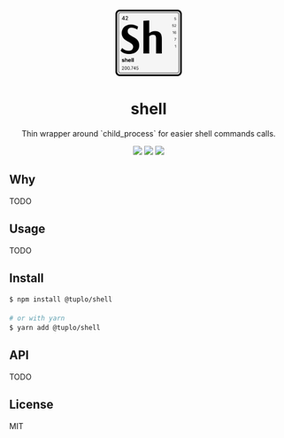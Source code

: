 <br />
<div align="center">
  <img src="logo.png" alt="Logo" width="120" height="120">

  <h1 align="center">shell</h3>

  <p align="center">
    Thin wrapper around `child_process` for easier shell commands calls.</i>
  </p>
<p>
  <img src="https://img.shields.io/npm/v/@tuplo/shell">
  <img src="https://img.shields.io/bundlephobia/minzip/@tuplo/shell">
  <a href="https://codeclimate.com/github/tuplo/shell/test_coverage">
    <img src="https://api.codeclimate.com/v1/badges/6a83d58d57c778206adb/test_coverage" />
  </a>
</p>

</div>

## Why

TODO

## Usage

TODO

## Install

```bash
$ npm install @tuplo/shell

# or with yarn
$ yarn add @tuplo/shell
```

## API

TODO


## License

MIT